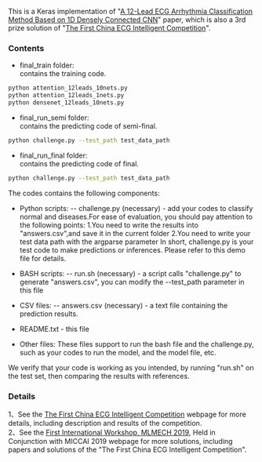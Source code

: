 This is a Keras implementation of "[A 12-Lead ECG Arrhythmia Classification Method Based on 1D Densely Connected CNN](https://link.springer.com/book/10.1007%2F978-3-030-33327-0)" paper, which is also a 3rd prize solution of "[The First China ECG Intelligent Competition](https://www.dcjingsai.com/v2/cmptDetail.html?id=277)".

### Contents

- final_train folder:  
contains the training code.
```bash
python attention_12leads_10nets.py
python attention_12leads_1nets.py
python densenet_12leads_10nets.py
```

- final_run_semi folder:  
contains the predicting code of semi-final.
```bash
python challenge.py --test_path test_data_path
```
- final_run_final folder:  
contains the predicting code of final.
```bash
python challenge.py --test_path test_data_path
```

The codes contains the following components:

* Python scripts:
   -- challenge.py (necessary) -  add your codes to classify normal and diseases.For ease of evaluation, you should pay attention to the following points:
   1.You need to write the results into "answers.csv",and save it in the current folder
   2.You need to write your test data path with the argparse parameter
   In short, challenge.py is your test code to make predictions or inferences. Please refer to this demo file for details.


* BASH scripts:
   -- run.sh (necessary) - a script calls "challenge.py" to generate "answers.csv", you can modify the --test_path parameter in this file
     
	 
* CSV files:
   -- answers.csv (necessary) - a text file containing the prediction results.

* README.txt - this file

* Other files:
     These files support to run the bash file and the challenge.py, such as your codes to run the model, and the model file, etc.

We verify that your code is working as you intended, by running "run.sh" on the test set, then comparing the results with references.

### Details
1、See the [The First China ECG Intelligent Competition](http://mdi.ids.tsinghua.edu.cn/#/) webpage for more details, including description and results of the competition.   
2、See the [First International Workshop, MLMECH 2019](https://link.springer.com/book/10.1007%2F978-3-030-33327-0), Held in Conjunction with MICCAI 2019 webpage for more solutions, including papers and solutions of the "The First China ECG Intelligent Competition".  

